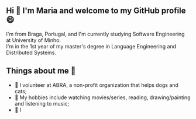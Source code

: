 
## Hi 👋 I'm Maria and welcome to my GitHub profile :smile:  
I'm from Braga, Portugal, and I'm currently studying Software Engineering at University of Minho.    
I'm in the 1st year of my master's degree in Language Engineering and Distributed Systems.


## Things about me :woman:
- :dog: I volunteer at ABRA, a non-profit organization that helps dogs and cats;
- :movie_camera: My hobbies include watching movies/series, reading, drawing/painting and listening to music;
- :art: I 



<!--
**mj-ramos/mj-ramos** is a ✨ _special_ ✨ repository because its `README.md` (this file) appears on your GitHub profile.

Here are some ideas to get you started:

- 🔭 I’m currently working on ...
- 🌱 I’m currently learning ...
- 👯 I’m looking to collaborate on ...
- 🤔 I’m looking for help with ...
- 💬 Ask me about ..
- 📫 How to reach me: ...
- 😄 Pronouns: ...
- ⚡ Fun fact: ...
-->
